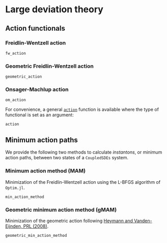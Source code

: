 # Large deviation theory

## Action functionals

### Freidlin-Wentzell action
```@docs
fw_action
```

### Geometric Freidlin-Wentzell action
```@docs
geometric_action
```

### Onsager-Machlup action
```@docs
om_action
```

For convenience, a general [`action`](@ref) function is available where the type of functional is set as an argument:

```@docs
action
```

## Minimum action paths
We provide the following two methods to calculate *instantons*, or minimum action paths,
between two states of a `CoupledSDEs` system.

### Minimum action method (MAM)
Minimization of the Freidlin-Wentzell action using the L-BFGS algorithm of `Optim.jl`.

```@docs
min_action_method
```

### Geometric minimum action method (gMAM)
Minimization of the geometric action following
[Heymann and Vanden-Eijnden, PRL (2008)](https://link.aps.org/doi/10.1103/PhysRevLett.100.140601).

```@docs
geometric_min_action_method
```